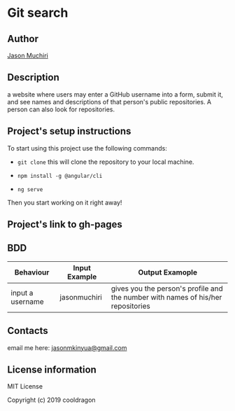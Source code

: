 # Git search

## Author

[Jason Muchiri](https://github.com/jasonmuchiri)

## Description

a website where users may enter a GitHub username into a form, submit it, and see names and descriptions of that person's public repositories. A person can also look for repositories.

## Project's setup instructions

To start using this project use the following commands:

- `git clone` this will clone the repository to your local machine.

- `npm install -g @angular/cli`

- `ng serve` 

Then you start working on it right away!

## Project's link to gh-pages



## BDD

|Behaviour|Input Example|Output Examople|
|---------|-------------|---------------|
|input a username|jasonmuchiri|gives you the person's profile and the number with names of his/her repositories|

## Contacts 

email me here:
jasonmkinyua@gmail.com

## License information

MIT License

Copyright (c) 2019 cooldragon


